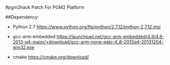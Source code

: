 #pgm2hack
Patch For PGM2 Platform

##Dependency:
- Python 2.7
https://www.python.org/ftp/python/2.7.12/python-2.7.12.msi

- gcc-arm-embedded
https://launchpad.net/gcc-arm-embedded/4.8/4.8-2013-q4-major/+download/gcc-arm-none-eabi-4_8-2013q4-20131204-win32.exe

- cmake
https://cmake.org/download/

